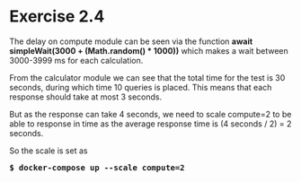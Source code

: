 # Exercise 2.4

The delay on compute module can be seen via the function
<b>await simpleWait(3000 + (Math.random() * 1000))</b>
which makes a wait between 3000-3999 ms for each calculation.

From the calculator module we can see that the total time for the test is 30 seconds,
during which time 10 queries is placed. This means that each response should take at
most 3 seconds.

But as the response can take 4 seconds, we need to scale compute=2 to be able to
response in time as the average response time is (4 seconds / 2) = 2 seconds.

So the scale is set as
<pre>
<b>$ docker-compose up --scale compute=2</b>
</pre>
